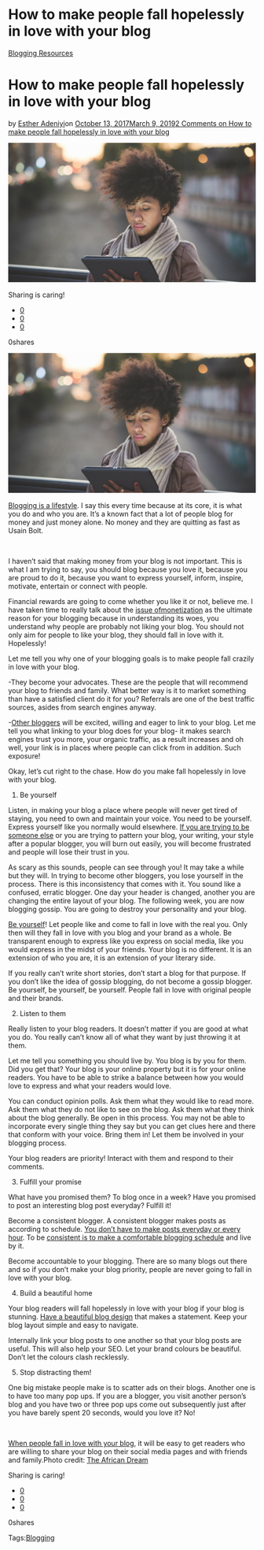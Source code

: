 # How to make people fall hopelessly in love with your blog

[Blogging Resources](https://estheradeniyi.com/category/blogging-resources/)
# How to make people fall hopelessly in love with your blog

by [Esther Adeniyi](https://estheradeniyi.com/author/esther-adeniyi/)on [October 13, 2017March 9, 2019](https://estheradeniyi.com/how-to-make-people-fall-hopelessly-in/)[2 Comments on How to make people fall hopelessly in love with your blog](https://estheradeniyi.com/how-to-make-people-fall-hopelessly-in/#comments)

![](images\Woman-on-iPad-Blogger-Week-1.jpg)

Sharing is caring!

- [0](https://www.facebook.com/sharer/sharer.php?u=https%3A%2F%2Festheradeniyi.com%2Fhow-to-make-people-fall-hopelessly-in%2F&amp;t=How%20to%20make%20people%20fall%20hopelessly%20in%20love%20with%20your%20blog)
- [0](https://twitter.com/intent/tweet?text=How%20to%20make%20people%20fall%20hopelessly%20in%20love%20with%20your%20blog&amp;url=https%3A%2F%2Festheradeniyi.com%2Fhow-to-make-people-fall-hopelessly-in%2F)
- [0](#)

0shares

[![](images\Woman-on-iPad-Blogger-Week-1-1024x576.jpg)](images\Woman-on-iPad-Blogger-Week-1-1024x576.jpg)

[Blogging is a lifestyle](https://www.estheradeniyi.com/what-is-lifestyle-blogging). I say this every time because at its core, it is what you do and who you are. It&#x2019;s a known fact that a lot of people blog for money and just money alone. No money and they are quitting as fast as Usain Bolt.

&#xA0;

I haven&#x2019;t said that making money from your blog is not important. This is what I am trying to say, you should blog because you love it, because you are proud to do it, because you want to express yourself,
 inform, inspire, motivate, entertain or connect with people.

Financial rewards are going to come whether you like it or not, believe me. I have taken time to really talk about the [issue ofmonetization](https://www.estheradeniyi.com/how-do-i-earn-money-as-blogger) as the ultimate reason for your blogging because in understanding its woes, you understand why people are probably not liking your blog. You should not only aim for people to like your blog, they should fall in love with it. Hopelessly!

Let me tell you why one of your blogging goals is to make people fall crazily in love with your blog.

-They become your advocates. These are the people that will recommend your blog to friends and family. What better way is it to market something than have a satisfied client do it for you? Referrals are one of the best traffic sources, asides from search engines anyway.

-&#x200E;[Other bloggers](https://www.estheradeniyi.com/how-to-connect-with-other-bloggers) will be excited, willing and eager to link to your blog. Let me tell you what linking to your blog does for your blog- it makes search engines trust you more, your organic traffic, as a result increases and oh well, your link is in places where people can click from in addition. Such exposure!

Okay, let&#x2019;s cut right to the chase. How do you make fall hopelessly in love with your blog.

1. Be yourself

Listen, in making your blog a place where people will never
 get tired of staying, you need to own and maintain your voice. You need to be yourself. Express yourself like you normally would elsewhere. [If you are trying to be someone else](https://www.estheradeniyi.com/stop-comparing-yourself-to-others) or you are trying to pattern your blog, your writing, your style after a popular blogger, you will burn out easily, you will become frustrated
 and people will lose their trust in you.

As scary as this sounds, people can see through you! It may take a while but they will. In trying to become other bloggers, you lose yourself in the process. There is this inconsistency that comes with it. You sound like a confused, erratic blogger. One day your header is changed, another you are changing the entire layout of your blog. The following week, you are now blogging gossip. You are going to destroy your personality and your blog.

[Be yourself](https://www.estheradeniyi.com/stop-trying-to-please-everyone-it-never)! Let people like and come to fall in love with
 the real you. Only then will they fall in love with you blog and your brand as a whole. Be transparent enough to express like you express on social media, like you would express in the midst of your friends. Your blog is no different. It is an extension of who you are, it is an extension of your literary side.

If you really can&#x2019;t write short stories, don&#x2019;t start a blog for that purpose. If you don&#x2019;t like the idea of gossip blogging, do not become a gossip blogger. Be yourself, be yourself, be yourself. People fall in love with original people and their brands.

2. Listen to them

Really listen to your blog readers. It doesn&#x2019;t matter if you are good at what you do. You really can&#x2019;t know all of what they want by just throwing it at them.

Let me tell you something you should live by. You blog is by you for them. Did you get that? Your blog is your online property but it is for your online readers. You have to be able to strike a balance between how you would love to express and what your readers would love.

You can conduct opinion polls. Ask them what they would like to read more. Ask them what they do not like to see on the blog. Ask them what they think about the blog generally. Be open in this process. You may not be able to incorporate every single thing they say but you can get clues here and there that conform with your voice. Bring them in! Let them be involved in your blogging process.

Your blog readers are priority! Interact with them and
 respond to their comments.

3. Fulfill your promise

What have you promised them? To blog once in a week? Have you promised to post an interesting blog post everyday? Fulfill it!

Become a consistent blogger. A consistent blogger makes posts as according to schedule. [You don&#x2019;t have to make posts everyday or every hour](https://www.estheradeniyi.com/how-frequently-should-i-blog). To be [consistent is to make a comfortable blogging schedule](https://www.estheradeniyi.com/5-important-tips-to-blogging) and live by
 it.

Become accountable to your blogging. There are so many blogs out there and so if you don&#x2019;t make your blog priority, people are never going to fall in love with your blog.

4. Build a beautiful home

Your blog readers will fall hopelessly in love with your blog if your blog is stunning. [Have a beautiful blog design](https://howtomakemyblog.com/how-to-design-a-blog/) that makes a statement. Keep your blog layout simple and easy to navigate.

Internally link your blog posts to one another so that your blog posts are useful. This will also help your SEO. Let your brand colours be beautiful. Don&#x2019;t let the colours clash recklessly.

5. Stop distracting them!

One big mistake people make is to scatter ads on their blogs. Another one is to have too many pop ups. If you are a blogger, you visit another person&#x2019;s blog and you have two or three pop ups come out subsequently just after you have barely spent 20 seconds, would you love it? No!

&#xA0;

[When people fall in love with your blog](http://danielauslan.com/how-to-make-people-fall-in-love-with-your-blog/), it will be easy to
 get readers who are willing to share your blog on their social media pages and
 with friends and family.Photo credit: [The African Dream](https://www.theafricandream.net/oral-ofori-theafricandreamllc-blogger-week-2016/)

Sharing is caring!

- [0](https://www.facebook.com/sharer/sharer.php?u=https%3A%2F%2Festheradeniyi.com%2Fhow-to-make-people-fall-hopelessly-in%2F&amp;t=How%20to%20make%20people%20fall%20hopelessly%20in%20love%20with%20your%20blog)
- [0](https://twitter.com/intent/tweet?text=How%20to%20make%20people%20fall%20hopelessly%20in%20love%20with%20your%20blog&amp;url=https%3A%2F%2Festheradeniyi.com%2Fhow-to-make-people-fall-hopelessly-in%2F)
- [0](#)

0shares

Tags:[Blogging](https://estheradeniyi.com/tag/blogging/)